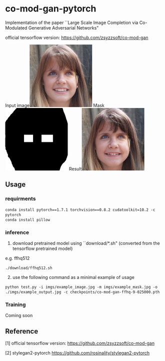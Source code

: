 # co-mod-gan-pytorch
Implementation of the paper ``Large Scale Image Completion via Co-Modulated Generative Adversarial Networks"

official tensorflow version: https://github.com/zsyzzsoft/co-mod-gan

Input image<img src="imgs/example_image.jpg" width=200> Mask<img src="imgs/example_mask.jpg" width=200>  Result<img src="imgs/example_output.jpg" width=200>  

## Usage

### requirments
```
conda install pytorch==1.7.1 torchvision==0.8.2 cudatoolkit=10.2 -c pytorch
conda install pillow
```

### inference 

1. download pretrained model using ``download/*.sh" (converted from the tensorflow pretrained model)

e.g. ffhq512

```
./download/ffhq512.sh
```

2. use the following command as a minimal example of usage

```
python test.py -i imgs/example_image.jpg -m imgs/example_mask.jpg -o ./imgs/example_output.jpg -c checkpoints/co-mod-gan-ffhq-9-025000.pth
```

### Training
Coming soon

## Reference

[1] official tensorflow version: https://github.com/zsyzzsoft/co-mod-gan

[2] stylegan2-pytorch https://github.com/rosinality/stylegan2-pytorch
